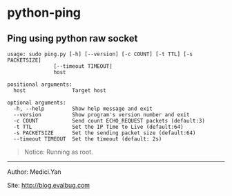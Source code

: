 # python-ping

Ping using python raw socket
---

```
usage: sudo ping.py [-h] [--version] [-c COUNT] [-t TTL] [-s PACKETSIZE]
               [--timeout TIMEOUT]
               host

positional arguments:
  host               Target host

optional arguments:
  -h, --help         Show help message and exit
  --version          Show program's version number and exit
  -c COUNT           Send count ECHO_REQUEST packets (default:3)
  -t TTL             Set the IP Time to Live (default:64)
  -s PACKETSIZE      Set the sending packet size (default:64)
  --timeout TIMEOUT  Set the timeout (default: 2s)

```

> Notice: Running as root.

---

Author: Medici.Yan

Site: http://blog.evalbug.com